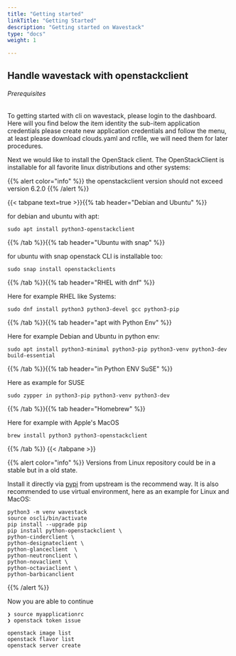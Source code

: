 ```yaml
---
title: "Getting started"
linkTitle: "Getting Started"
description: "Getting started on Wavestack"
type: "docs"
weight: 1

---
```


<!-- SPDX-License-Identifier: CC-BY-4.0 -->

<!-- Copyright (C) 2023 Wavecon GmbH -->

## Handle wavestack with openstackclient

###### Prerequisites

To getting started with cli on wavestack, please login to the dashboard.
Here will you find below the item identity the sub-item application credentials
please create new application credentials and follow the menu, at least please
download clouds.yaml and rcfile, we will need them for later procedures. 

Next we would like to install the OpenStack client. The OpenStackClient is 
installable for all favorite linux distributions and other systems:

{{% alert color="info" %}}
the openstackclient version should not exceed version 6.2.0 
{{% /alert %}}

{{< tabpane text=true >}}{{% tab header="Debian and Ubuntu" %}}

for debian and ubuntu with apt:

```cli
sudo apt install python3-openstackclient
```

{{% /tab %}}{{% tab header="Ubuntu with snap" %}}

for ubuntu with snap openstack CLI is installable too:

```cli
sudo snap install openstackclients
```

{{% /tab %}}{{% tab header="RHEL with dnf" %}}

Here for example RHEL like Systems:

```cli
sudo dnf install python3 python3-devel gcc python3-pip
```

{{% /tab %}}{{% tab header="apt with Python Env" %}}

Here for example Debian and Ubuntu in python env:

```cli
sudo apt install python3-minimal python3-pip python3-venv python3-dev build-essential
```

{{% /tab %}}{{% tab header="in Python ENV SuSE" %}}

Here as example for SUSE

```cli
sudo zypper in python3-pip python3-venv python3-dev
```

{{% /tab %}}{{% tab header="Homebrew" %}}

Here for example with Apple's MacOS

```cli
brew install python3 python3-openstackclient
```

{{% /tab %}}
{{< /tabpane >}}

{{% alert color="info" %}}
Versions from Linux repository could be in a stable but in a old state.

Install it directly via [pypi](https://pypi.org/project/python-openstackclient)
from upstream is the recommend way. It is also recommended to use virtual 
environment, here as an example for Linux and MacOS:

```cli
python3 -m venv wavestack
source oscli/bin/activate
pip install --upgrade pip
pip install python-openstackclient \
python-cinderclient \
python-designateclient \
python-glanceclient  \
python-neutronclient \
python-novaclient \
python-octaviaclient \
python-barbicanclient
```

{{% /alert %}}

Now you are able to continue   

```cli
❯ source myapplicationrc
❯ openstack token issue 
```

```
openstack image list
openstack flavor list
openstack server create
```
